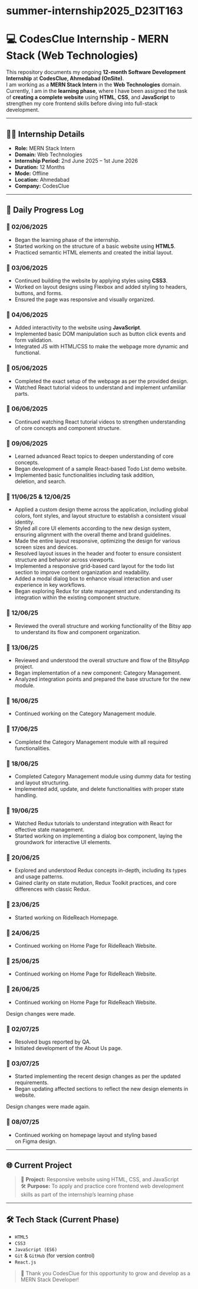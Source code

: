 # summer-internship2025_D23IT163

# 💻 CodesClue Internship - MERN Stack (Web Technologies)

This repository documents my ongoing **12-month Software Development Internship** at **CodesClue, Ahmedabad (OnSite)**.  
I am working as a **MERN Stack Intern** in the **Web Technologies** domain. Currently, I am in the **learning phase**, where I have been assigned the task of **creating a complete website** using **HTML**, **CSS**, and **JavaScript** to strengthen my core frontend skills before diving into full-stack development.

---

## 🧑‍💻 Internship Details

- **Role:** MERN Stack Intern  
- **Domain:** Web Technologies  
- **Internship Period:** 2nd June 2025 – 1st June 2026  
- **Duration:** 12 Months  
- **Mode:** Offline  
- **Location:** Ahmedabad  
- **Company:** CodesClue  

---

## 📅 Daily Progress Log

### 📆 02/06/2025
- Began the learning phase of the internship.
- Started working on the structure of a basic website using **HTML5**.
- Practiced semantic HTML elements and created the initial layout.

### 📆 03/06/2025
- Continued building the website by applying styles using **CSS3**.
- Worked on layout designs using Flexbox and added styling to headers, buttons, and forms.
- Ensured the page was responsive and visually organized.

### 📆 04/06/2025
- Added interactivity to the website using **JavaScript**.
- Implemented basic DOM manipulation such as button click events and form validation.
- Integrated JS with HTML/CSS to make the webpage more dynamic and functional.

### 📆 05/06/2025
- Completed the exact setup of the webpage as per the provided design.
- Watched React tutorial videos to understand and implement unfamiliar parts.

### 📆 06/06/2025
- Continued watching React tutorial videos to strengthen understanding of core concepts and component structure.

### 📆 09/06/2025
- Learned advanced React topics to deepen understanding of core concepts.
- Began development of a sample React-based Todo List demo website.
- Implemented basic functionalities including task addition, deletion, and search.

### 📆 11/06/25 & 12/06/25
- Applied a custom design theme across the application, including global colors, font styles, and layout structure to establish a consistent visual identity.
- Styled all core UI elements according to the new design system, ensuring alignment with the overall theme and brand guidelines.
- Made the entire layout responsive, optimizing the design for various screen sizes and devices.
- Resolved layout issues in the header and footer to ensure consistent structure and behavior across viewports.
- Implemented a responsive grid-based card layout for the todo list section to improve content organization and readability.
- Added a modal dialog box to enhance visual interaction and user experience in key workflows.
- Began exploring Redux for state management and understanding its integration within the existing component structure.

### 📆 12/06/25
- Reviewed the overall structure and working functionality of the Bitsy app to understand its flow and component organization.

### 📆 13/06/25
- Reviewed and understood the overall structure and flow of the BitsyApp project.
- Began implementation of a new component: Category Management.
- Analyzed integration points and prepared the base structure for the new module.

### 📆 16/06/25
- Continued working on the Category Management module.

### 📆 17/06/25
- Completed the Category Management module with all required functionalities.

### 📆 18/06/25
- Completed Category Management module using dummy data for testing and layout structuring.
- Implemented add, update, and delete functionalities with proper state handling.

### 📆 19/06/25
- Watched Redux tutorials to understand integration with React for effective state management.
- Started working on implementing a dialog box component, laying the groundwork for interactive UI elements.

### 📆 20/06/25
- Explored and understood Redux concepts in-depth, including its types and usage patterns.
- Gained clarity on state mutation, Redux Toolkit practices, and core differences with classic Redux.

### 📆 23/06/25
- Started working on RideReach Homepage.
  
### 📆 24/06/25
- Continued working on Home Page for RideReach Website.

### 📆 25/06/25
- Continued working on Home Page for RideReach Website.

### 📆 26/06/25
- Continued working on Home Page for RideReach Website.

Design changes were made.

### 📆 02/07/25
- Resolved bugs reported by QA.
- Initiated development of the About Us page.

### 📆 03/07/25
- Started implementing the recent design changes as per the updated requirements.
- Began updating affected sections to reflect the new design elements in website.

Design changes were made again.

### 📆 08/07/25
- Continued working on homepage layout and styling based on Figma design.
---

## 🌐 Current Project

> 🎯 **Project:** Responsive website using HTML, CSS, and JavaScript  
> 🛠️ **Purpose:** To apply and practice core frontend web development skills as part of the internship’s learning phase

---

## 🛠️ Tech Stack (Current Phase)

- `HTML5`
- `CSS3`
- `JavaScript (ES6)`
- `Git` & `GitHub` (for version control)
- `React.js`

> 🙌 Thank you CodesClue for this opportunity to grow and develop as a MERN Stack Developer!
